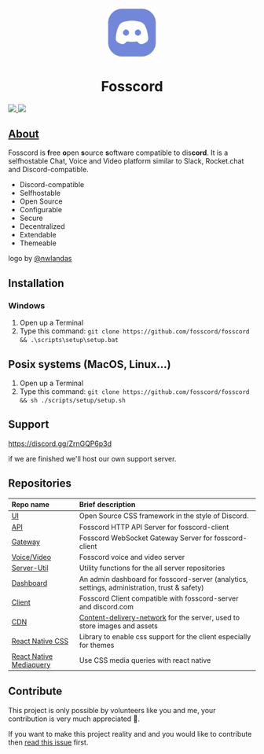 <p align="center">
  <img width="100"  src="/assets/logo_big_transparent.png" />
</p>
<h1 align="center">Fosscord</h1>

<p>
  <a href="https://discord.gg/ZrnGQP6p3d">
    <img src="https://img.shields.io/discord/806142446094385153?color=7489d5&logo=discord&logoColor=ffffff" />
  </a>
  <img src="https://img.shields.io/static/v1?label=Status&message=Development&color=blue">
</p>

## [About](https://github.com/fosscord/fosscord/wiki)

Fosscord is **f**ree **o**pen **s**ource **s**oftware compatible to dis**cord**. It is a selfhostable Chat, Voice and Video platform similar to Slack, Rocket.chat and Discord-compatible.

-   Discord-compatible
-   Selfhostable
-   Open Source
-   Configurable
-   Secure
-   Decentralized
-   Extendable
-   Themeable

logo by [@nwlandas](https://twitter.com/nwlandas)

## Installation

### Windows
1. Open up a Terminal
2. Type this command: `git clone https://github.com/fosscord/fosscord && .\scripts\setup\setup.bat`

## Posix systems (MacOS, Linux...)
1. Open up a Terminal
2. Type this command: `git clone https://github.com/fosscord/fosscord && sh ./scripts/setup/setup.sh`

## Support

https://discord.gg/ZrnGQP6p3d

if we are finished we'll host our own support server.

## Repositories

| Repo name                                                             | Brief description                                                                                                                  |
| :-------------------------------------------------------------------- | :--------------------------------------------------------------------------------------------------------------------------------- |
| [UI](https://github.com/fosscord/fosscord-ui)                         | Open Source CSS framework in the style of Discord.                                                                                 |
| [API](https://github.com/fosscord/fosscord-API)                       | Fosscord HTTP API Server for fosscord-client                                                                                       |
| [Gateway](https://github.com/fosscord/fosscord-gateway)               | Fosscord WebSocket Gateway Server for fosscord-client                                                                              |
| [Voice/Video](https://github.com/fosscord/fosscord-voice)             | Fosscord voice and video server                                                                                                    |
| [Server-Util](https://github.com/fosscord/fosscord-server-util)       | Utility functions for the all server repositories                                                                                  |
| [Dashboard](https://github.com/fosscord/fosscord-dashboard)           | An admin dashboard for fosscord-server (analytics, settings, administration, trust & safety)                                       |
| [Client](https://github.com/fosscord/fosscord-client)                 | Fosscord Client compatible with fosscord-server and discord.com                                                                    |
| [CDN](https://github.com/fosscord/fosscord-cdn)                       | [Content-delivery-network](https://www.cloudflare.com/learning/cdn/what-is-a-cdn/) for the server, used to store images and assets |
| [React Native CSS](https://github.com/fosscord/react-native-withcss)  | Library to enable css support for the client especially for themes                                                                 |
| [React Native Mediaquery](https://github.com/fosscord/css-mediaquery) | Use CSS media queries with react native                                                                                            |

## Contribute

This project is only possible by volunteers like you and me, your contribution is very much appreciated 🥺.

If you want to make this project reality and and you would like to contribute then [read this issue](https://github.com/fosscord/fosscord/issues/10) first.
